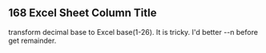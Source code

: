 ## 168 Excel Sheet Column Title
transform decimal base to Excel base(1-26). It is tricky. I'd better --n before get remainder.

